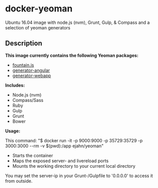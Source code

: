 # docker-yeoman
Ubuntu 16.04 image with node.js (nvm), Grunt, Gulp, &amp; Compass and a selection of yeoman generators

## Description

**This image currently contains the following Yeoman packages:**
* [fountain.js](https://github.com/FountainJS/generator-fountain-webapp)
* [generator-angular](https://github.com/yeoman/generator-angular)
* [generator-webapp](https://github.com/yeoman/generator-webapp)

**Includes:**

* Node.js (nvm)
* Compass/Sass
* Ruby
* Gulp
* Grunt
* Bower

**Usage:**

This command: "$ docker run -it -p 9000:9000 -p 35729:35729 -p 3000:3000 --rm -v $(pwd):/app ejahn/yeoman"
* Starts the container
* Maps the exposed server- and livereload ports
* Mounts the working directory to your current local directory

You may set the server-ip in your Grunt-/Gulpfile to '0.0.0.0' to access it from outside.
